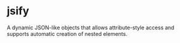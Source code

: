 # jsify
A dynamic JSON-like objects that allows attribute-style access and supports automatic creation of nested elements.
